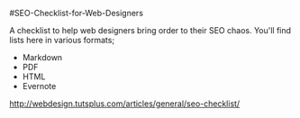 #SEO-Checklist-for-Web-Designers

A checklist to help web designers bring order to their SEO chaos. You'll find lists here in various formats;

 * Markdown
 * PDF
 * HTML
 * Evernote



http://webdesign.tutsplus.com/articles/general/seo-checklist/
